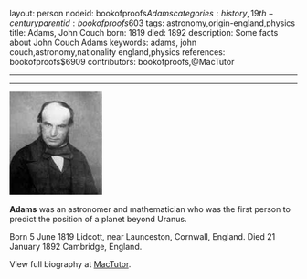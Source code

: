 layout: person
nodeid: bookofproofs$Adams
categories: history,19th-century
parentid: bookofproofs$603
tags: astronomy,origin-england,physics
title: Adams, John Couch
born: 1819
died: 1892
description: Some facts about John Couch Adams
keywords: adams, john couch,astronomy,nationality england,physics
references: bookofproofs$6909
contributors: bookofproofs,@MacTutor

---


---

![Adams.jpg](https://github.com/bookofproofs/bookofproofs.github.io/blob/main/_sources/_assets/images/portraits/Adams.jpg?raw=true)

**Adams** was an astronomer and mathematician who was the first person to predict the position of a planet beyond Uranus.

Born 5 June 1819 Lidcott, near Launceston, Cornwall, England. Died 21 January 1892 Cambridge, England.


View full biography at [MacTutor](https://mathshistory.st-andrews.ac.uk/Biographies/Adams/).